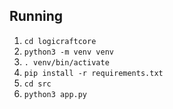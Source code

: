 ## Running
1. `cd logicraftcore`
2. `python3 -m venv venv`
3. `. venv/bin/activate`
4. `pip install -r requirements.txt`
5. `cd src`
6. `python3 app.py`

